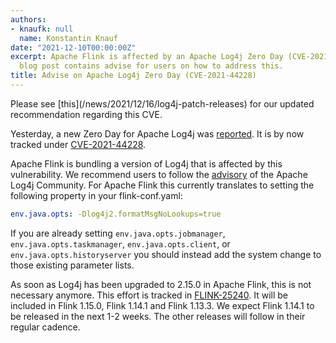 ```yaml
---
authors:
- knaufk: null
  name: Konstantin Knauf
date: "2021-12-10T00:00:00Z"
excerpt: Apache Flink is affected by an Apache Log4j Zero Day (CVE-2021-44228). This
  blog post contains advise for users on how to address this.
title: Advise on Apache Log4j Zero Day (CVE-2021-44228)
---
```


<div class="alert alert-info" markdown="1">
Please see [this](/news/2021/12/16/log4j-patch-releases) for our updated recommendation regarding this CVE.
</div>


Yesterday, a new Zero Day for Apache Log4j was [reported](https://www.cyberkendra.com/2021/12/apache-log4j-vulnerability-details-and.html). 
It is by now tracked under [CVE-2021-44228](https://nvd.nist.gov/vuln/detail/CVE-2021-44228). 

Apache Flink is bundling a version of Log4j that is affected by this vulnerability. 
We recommend users to follow the [advisory](https://logging.apache.org/log4j/2.x/security.html) of the Apache Log4j Community. 
For Apache Flink this currently translates to setting the following property in your flink-conf.yaml:

```yaml
env.java.opts: -Dlog4j2.formatMsgNoLookups=true
```

If you are already setting `env.java.opts.jobmanager`, `env.java.opts.taskmanager`, `env.java.opts.client`, or `env.java.opts.historyserver` you should instead add the system change to those existing parameter lists.

As soon as Log4j has been upgraded to 2.15.0 in Apache Flink, this is not necessary anymore. 
This effort is tracked in [FLINK-25240](https://issues.apache.org/jira/browse/FLINK-25240). 
It will be included in Flink 1.15.0, Flink 1.14.1 and Flink 1.13.3.
We expect Flink 1.14.1 to be released in the next 1-2 weeks.
The other releases will follow in their regular cadence.
